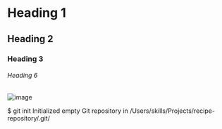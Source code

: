 # Heading 1
## Heading 2
### Heading 3
###### Heading 6

![image](https://user-images.githubusercontent.com/108511313/178509732-dd9f7b25-58da-4f92-ad08-ae01f0dd08ba.png)

$ git init
Initialized empty Git repository in /Users/skills/Projects/recipe-repository/.git/

